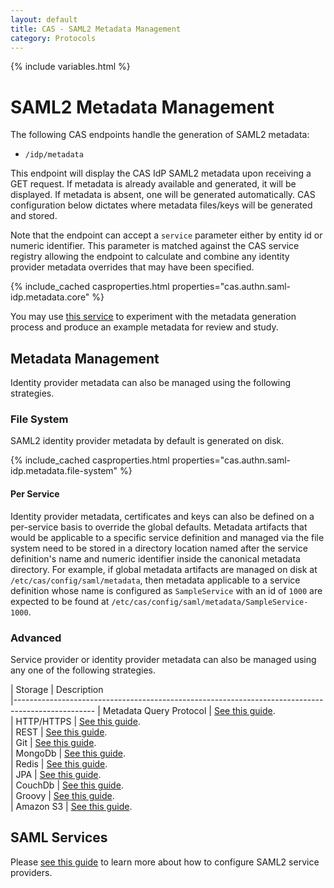 ```yaml
---
layout: default
title: CAS - SAML2 Metadata Management
category: Protocols
---
```


{% include variables.html %}

# SAML2 Metadata Management

The following CAS endpoints handle the generation of SAML2 metadata:

- `/idp/metadata`

This endpoint will display the CAS IdP SAML2 metadata upon receiving a GET request. If metadata is already available and generated,
it will be displayed. If metadata is absent, one will be generated automatically.
CAS configuration below dictates where metadata files/keys will be generated and stored.

Note that the endpoint can accept a `service` parameter either by entity id or numeric identifier. This parameter
is matched against the CAS service registry allowing the endpoint to calculate and combine any identity provider
metadata overrides that may have been specified.

{% include_cached casproperties.html properties="cas.authn.saml-idp.metadata.core" %}

You may use [this service](https://www.samltool.com/idp_metadata.php) to experiment with the metadata generation process
and produce an example metadata for review and study.

## Metadata Management

Identity provider metadata can also be managed using the following strategies.

### File System

SAML2 identity provider metadata by default is generated on disk. 

{% include_cached casproperties.html properties="cas.authn.saml-idp.metadata.file-system" %}

#### Per Service

Identity provider metadata, certificates and keys can also be defined on a per-service basis to override the global defaults.
Metadata artifacts that would be applicable to a specific service definition and managed via the file system need to be stored
in a directory location named after the service definition's name and numeric identifier inside the canonical metadata directory. For example,
if global metadata artifacts are managed on disk at `/etc/cas/config/saml/metadata`, then metadata applicable to a service definition
whose name is configured as `SampleService` with an id of `1000` are 
expected to be found at `/etc/cas/config/saml/metadata/SampleService-1000`.

### Advanced
            
Service provider or identity provider metadata can also be managed using any one of the following strategies. 

| Storage          | Description                                         
|--------------------------------------------------------------------------------------------------
| Metadata Query Protocol           | [See this guide](Configuring-SAML2-DynamicMetadata-MDQ.html).  
| HTTP/HTTPS                        | [See this guide](Configuring-SAML2-DynamicMetadata-HTTP.html).  
| REST                              | [See this guide](Configuring-SAML2-DynamicMetadata-REST.html).  
| Git                               | [See this guide](Configuring-SAML2-DynamicMetadata-Git.html).  
| MongoDb                           | [See this guide](Configuring-SAML2-DynamicMetadata-MongoDb.html).  
| Redis                             | [See this guide](Configuring-SAML2-DynamicMetadata-Redis.html).  
| JPA                               | [See this guide](Configuring-SAML2-DynamicMetadata-JPA.html).  
| CouchDb                           | [See this guide](Configuring-SAML2-DynamicMetadata-CouchDb.html).  
| Groovy                            | [See this guide](Configuring-SAML2-DynamicMetadata-Groovy.html).  
| Amazon S3                         | [See this guide](Configuring-SAML2-DynamicMetadata-AmazonS3.html).

## SAML Services

Please [see this guide](../services/SAML2-Service-Management.html) to learn more
about how to configure SAML2 service providers.
